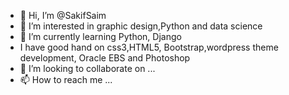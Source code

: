 - 👋 Hi, I’m @SakifSaim
- 👀 I’m interested in graphic design,Python and data science 
- 🌱 I’m currently learning Python, Django 
-    I have good hand on css3,HTML5, Bootstrap,wordpress theme development, Oracle EBS and Photoshop
- 💞️ I’m looking to collaborate on ...
- 📫 How to reach me ...

<!---
SakifSaim/SakifSaim is a ✨ special ✨ repository because its `README.md` (this file) appears on your GitHub profile.
You can click the Preview link to take a look at your changes.
--->
